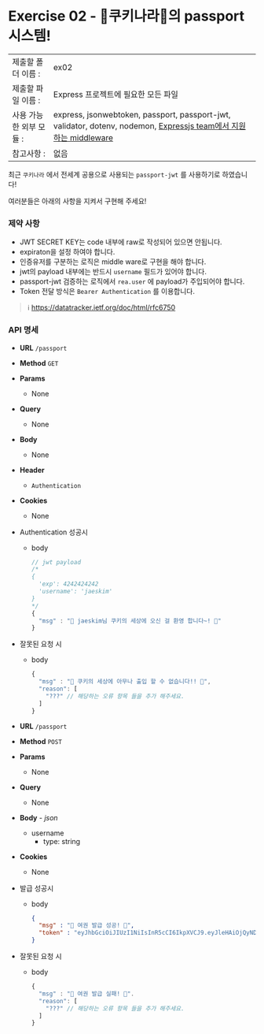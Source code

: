 # Exercise 02 - 🍪쿠키나라🍪의 passport 시스템!

|                      |                                         |
| :--------------------| --------------------------------------- |
|   제출할 폴더 이름 :     |  ex02                                  |
|   제출할 파일 이름 :     | Express 프로젝트에 필요한 모든 파일 |
|   사용 가능한 외부 모듈 : |  express, jsonwebtoken, passport, passport-jwt, validator, dotenv, nodemon, [Expressjs team에서 지원하는 middleware](http://expressjs.com/en/resources/middleware.html)  |
|   참고사항 :           |  없음                                    |

최근 `쿠키나라` 에서 전세계 공용으로 사용되는 `passport-jwt` 를 사용하기로 하였습니다!

여러분들은 아래의 사항을 지켜서 구현해 주세요!

### 제약 사항

- JWT SECRET KEY는 code 내부에 raw로 작성되어 있으면 안됩니다.
- expiraton을 설정 하여야 합니다.
- 인증유저를 구분하는 로직은 middle ware로 구현을 해야 합니다.
- jwt의 payload 내부에는 반드시 `username` 필드가 있어야 합니다.
- passport-jwt 검증하는 로직에서 `rea.user` 에 payload가 주입되어야 합니다.
- Token 전달 방식은 `Bearer Authentication` 를 이용합니다.

> ℹ️
> https://datatracker.ietf.org/doc/html/rfc6750

### API 명세

- **URL**
  `/passport`
- **Method**
  `GET`
- **Params**
  - None
- **Query**
  - None
- **Body**
  - None
- **Header**
  - `Authentication`
- **Cookies**
  - None
- Authentication 성공시
  - body
    ```js
    // jwt payload
    /*
    {
      'exp': 4242424242
      'username': 'jaeskim'
    }
    */
    {
      "msg" : "🍪 jaeskim님 쿠키의 세상에 오신 걸 환영 합니다~! 🍪"
    }
    ```
- 잘못된 요청 시
  - body
    ```js
    {
      "msg" : "🍪 쿠키의 세상에 아무나 출입 할 수 없습니다!! 🍪",
      "reason": [
        "???" // 해당하는 오류 항목 들을 추가 해주세요.
      ]
    }
    ```

- **URL**
  `/passport`
- **Method**
  `POST`
- **Params**
  - None
- **Query**
  - None
- **Body** - *json*
  - username
    - type: string
- **Cookies**
  - None
- 발급 성공시
  - body
    ```json
    {
      "msg" : "🍪 여권 발급 성공! 🍪",
      "token" : "eyJhbGciOiJIUzI1NiIsInR5cCI6IkpXVCJ9.eyJleHAiOjQyNDI0MjQyNDIsInVzZXJuYW1lIjoiamFlc2tpbSJ9.BMexiK1IQG8CQ8ckiI3kB3JsXArhZnAEZI0NFFYnCs4"
    }
    ```
- 잘못된 요청 시
  - body
    ```js
    {
      "msg" : "🍪 여권 발급 실패! 🍪".
      "reason": [
        "???" // 해당하는 오류 항목 들을 추가 해주세요.
      ]
    }
    ```

